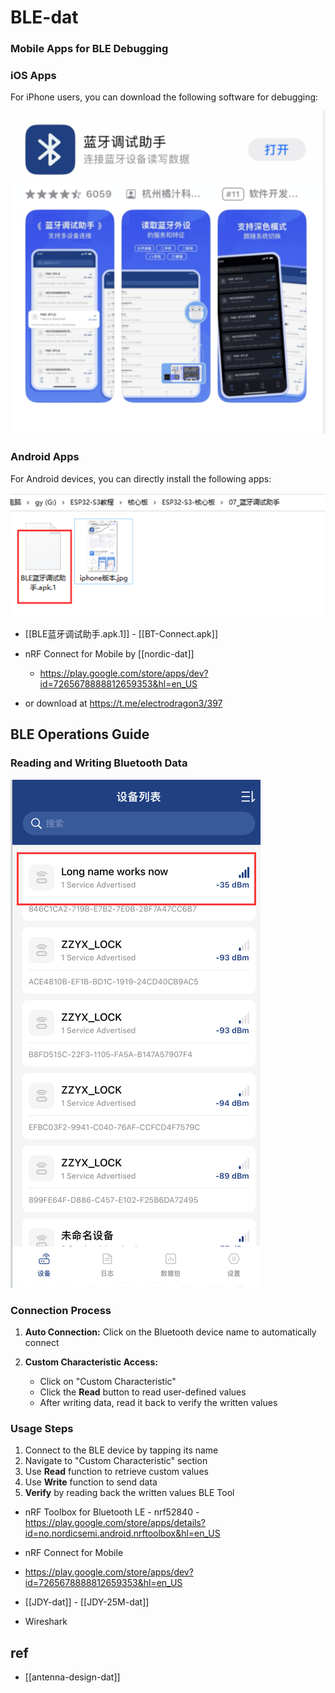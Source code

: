 
# BLE-dat



### Mobile Apps for BLE Debugging

### iOS Apps

For iPhone users, you can download the following software for debugging:

![](2025-07-30-16-44-32.png)

### Android Apps

For Android devices, you can directly install the following apps:

![](2025-07-30-16-44-50.png)

- [[BLE蓝牙调试助手.apk.1]] - [[BT-Connect.apk]]

- nRF Connect for Mobile by [[nordic-dat]]

  - https://play.google.com/store/apps/dev?id=7265678888812659353&hl=en_US

- or download at https://t.me/electrodragon3/397



## BLE Operations Guide

### Reading and Writing Bluetooth Data

![](2025-07-30-16-45-05.png)

### Connection Process

1. **Auto Connection:** Click on the Bluetooth device name to automatically connect

2. **Custom Characteristic Access:**
   - Click on "Custom Characteristic"
   - Click the **Read** button to read user-defined values
   - After writing data, read it back to verify the written values

### Usage Steps

1. Connect to the BLE device by tapping its name
2. Navigate to "Custom Characteristic" section
3. Use **Read** function to retrieve custom values
4. Use **Write** function to send data
5. **Verify** by reading back the written values BLE Tool

- nRF Toolbox for Bluetooth LE - nrf52840 - https://play.google.com/store/apps/details?id=no.nordicsemi.android.nrftoolbox&hl=en_US

- nRF Connect for Mobile

- https://play.google.com/store/apps/dev?id=7265678888812659353&hl=en_US

- [[JDY-dat]] - [[JDY-25M-dat]] 

- Wireshark 




## ref 

- [[antenna-design-dat]]